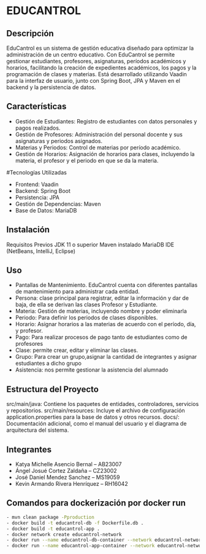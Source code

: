 # EDUCANTROL

## Descripción

EduCantrol es un sistema de gestión educativa diseñado para optimizar la administración de un centro educativo. Con EduCantrol se permite gestionar estudiantes, profesores, asignaturas, períodos académicos y horarios, facilitando la creación de expedientes académicos, los pagos y la programación de clases y materias. Está desarrollado utilizando Vaadin para la interfaz de usuario, junto con Spring Boot, JPA y Maven en el backend y la persistencia de datos.

## Características

+ Gestión de Estudiantes: Registro de estudiantes con datos personales y pagos realizados.
+ Gestión de Profesores: Administración del personal docente y sus asignaturas y periodos asignados.
+ Materias y Periodos: Control de materias por período académico.
+ Gestión de Horarios: Asignación de horarios para clases, incluyendo la materia, el profesor y el periodo en que se da la materia.


#Tecnologías Utilizadas

+ Frontend: Vaadin
+ Backend: Spring Boot
+ Persistencia: JPA 
+ Gestión de Dependencias: Maven
+ Base de Datos: MariaDB

## Instalación

Requisitos Previos
JDK 11 o superior
Maven instalado
MariaDB
IDE (NetBeans, IntelliJ, Eclipse)

## Uso

+ Pantallas de Mantenimiento. EduCantrol cuenta con diferentes pantallas de mantenimiento para administrar cada entidad.
+ Persona: clase principal para registrar, editar la información y dar de baja, de ella se derivan las clases Profesor y Estudiante.
+ Materia: Gestión de materias, incluyendo nombre y poder eliminarla
+ Periodo: Para definir los periodos de clases disponibles.
+ Horario: Asignar horarios a las materias de acuerdo con el período, día, y profesor.
+ Pago: Para realizar procesos de pago tanto de estudiantes como de profesores
+ Clase: permite crear, editar y eliminar las clases.
+ Grupo: Para crear un grupo,asignar la cantidad de integrantes y asignar estudiantes a dicho grupo
+ Asistencia: nos permite gestionar la asistencia del alumnado 

## Estructura del Proyecto

src/main/java: Contiene los paquetes de entidades, controladores, servicios y repositorios.
src/main/resources: Incluye el archivo de configuración application.properties para la base de datos y otros recursos.
docs/: Documentación adicional, como el manual del usuario y el diagrama de arquitectura del sistema.


## Integrantes

+ Katya Michelle Asencio Bernal – AB23007
+ Ángel Josué Cortez Zaldaña – CZ23002
+ José Daniel Mendez Sanchez – MS19059
+ Kevin Armando Rivera Henríquez – RH16042

## Comandos para dockerización por docker run

```bash
- mvn clean package -Pproduction 
- docker build -t educantrol-db -f Dockerfile.db .
- docker build -t educantrol-app . 
- docker network create educantrol-network
- docker run --name educantrol-db-container --network educantrol-network -e MYSQL_ROOT_PASSWORD=rootpassword -e MYSQL_DATABASE=Educantrol -e MYSQL_USER=luis -e MYSQL_PASSWORD=master -p 3306:3306 -d educantrol-db  
- docker run --name educantrol-app-container --network educantrol-network -e SPRING_DATASOURCE_URL=jdbc:mariadb://educantrol-db-container:3306/Educantrol -e SPRING_DATASOURCE_USERNAME=luis -e SPRING_DATASOURCE_PASSWORD=master -p 8080:8080 -d educantrol-app
```